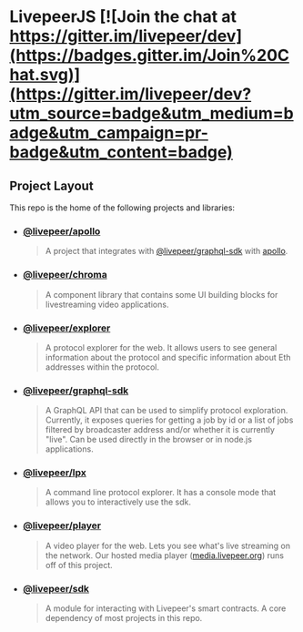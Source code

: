 # LivepeerJS [![Join the chat at https://gitter.im/livepeer/dev](https://badges.gitter.im/Join%20Chat.svg)](https://gitter.im/livepeer/dev?utm_source=badge&utm_medium=badge&utm_campaign=pr-badge&utm_content=badge)

## Project Layout

This repo is the home of the following projects and libraries:

* ### [@livepeer/apollo](./@livepeer/apollo)
  > A project that integrates with [@livepeer/graphql-sdk](./@livepeer/graphql-sdk) with [apollo](https://github.com/apollographql/apollo).

* ### [@livepeer/chroma](./@livepeer/chroma)
  > A component library that contains some UI building blocks for livestreaming video applications.

* ### [@livepeer/explorer](./@livepeer/explorer)
  > A protocol explorer for the web. It allows users to see general information about the protocol and specific information about Eth addresses within the protocol.

* ### [@livepeer/graphql-sdk](./@livepeer/graphql-sdk)
  > A GraphQL API that can be used to simplify protocol exploration. Currently, it exposes queries for getting a job by id or a list of jobs filtered by broadcaster address and/or whether it is currently "live". Can be used directly in the browser or in node.js applications.

* ### [@livepeer/lpx](./@livepeer/lpx)
  > A command line protocol explorer. It has a console mode that allows you to interactively use the sdk.

* ### [@livepeer/player](./@livepeer/player)
  > A video player for the web. Lets you see what's live streaming on the network. Our hosted media player ([media.livepeer.org](https://media.livepeer.org)) runs off of this project.

* ### [@livepeer/sdk](./@livepeer/sdk)
  > A module for interacting with Livepeer's smart contracts. A core dependency of most projects in this repo.
